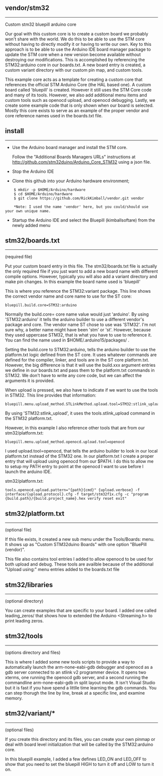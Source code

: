 ## vendor/stm32 
---

Custom stm32 bluepill arduino core

Our goal with this custom core is to create a custom board we probably won't share with the world. We do this to be able to use the STM core without having to directly modify it or having to write our own. Key to this approach is to be able to use the Arduino IDE board manager package to update the STM core when a new version become available without destroying our modifications.  This is accomplished by referencing the STM32:arduino core in our boards.txt. A new board entry is created, a custom variant directory with our custom pin map, and custom tools.

This example core acts as a template for creating a custom core that references the official STM Arduino Core (the HAL based one).  A custom board called 'bluepill' is created. However it still uses the STM Core code and many of its tools. However, we also add additional menu items and custom tools such as openocd upload, and openocd debugging. Lastly, we create some example code that is only shown when our board is selected.  Mostly this core exists to serve as an example of the proper vendor and core reference names used in the boards.txt file.

## install
---

* Use the Arduino board manager and install the STM core.

    Follow the "Additional Boards Managers URLs" instructions at http://github.com/stm32duino/Arduino_Core_STM32 using a json file.

* Stop the Arduino IDE

- Clone this github into your Arduino hardware environment;

```
    $ mkdir -p $HOME/Arduino/hardware
    $ cd $HOME/Arduino/hardware
    $ git clone https://github.com/RickKimball/vendor.git vendor

    *Note: I used the name 'vendor' here, but you could/should use your own unique name.
```
* Startup the Arduino IDE and select the Bluepill (kimballsoftare) from
the newly added menu

## stm32/boards.txt
---
(required file)

Put your custom board entry in this file.  The stm32/boards.txt file is actually the only required file if you just want to add a new board name with different compile options. However, typically you will also add a variant directory and make pin changes.  In this example the board name used is 'bluepill'

This is where you reference the STM32:variant package. This line shows the correct vendor name and core name to use for the ST core:
```
bluepill.build.core=STM32:arduino
```
Normally the build.core= core name value would just 'arduino'. By using 'STM32:arduino' it tells the arduino builder to use a different vendor's package and core.  The vendor name ST chose to use was 'STM32'. I'm not sure why, a better name might have been 'stm' or 'st'.  However, because they used uppercase STM32, that is what you have to use to reference it.  You can find the name used in $HOME/.arduino15/packages/ .

Setting the build.core to STM32:arduino, tells the arduino builder to use the platform.txt logic defined from the ST core. It uses whatever commands are defined for the compiler, linker, and tools are in the ST core platform.txt. However, the big difference is that it will use the build.xxx argument entries we define in our boards.txt and pass them to the platform.txt commands in STM32.  We don't have to write any core code, but we can affect the arguments it is provided.

When upload is pressed, we also have to indicate if we want to use the tools in STM32. This line provides that information:

```
bluepill.menu.upload_method.STLinkMethod.upload.tool=STM32:stlink_upload
```
By using 'STM32:stlink_upload', it uses the tools.stlink_upload command in the STM32 platform.txt.

However, in this example I also reference other tools that are from our stm32/platform.txt:
```
bluepill.menu.upload_method.openocd.upload.tool=openocd
```
I used upload.tool=openocd, that tells the arduino builder to look in our local platform.txt instead of the STM32 one.  In our platform.txt I create a proper entry that will upload using openocd from our $PATH.  I do this to allow me to setup my PATH entry to point at the openocd I want to use before I launch the arduino IDE.

stm32/platform.txt:
```
tools.openocd.upload.pattern="{path}{cmd}" {upload.verbose} -f interface/{upload.protocol}.cfg -f target/stm32f1x.cfg -c "program {build.path}/{build.project_name}.hex verify reset exit"
```

## stm32/platform.txt
---
(optional file)

If this file exists, it created a new sub menu under the Tools/Boards: menu. It shows up as "Custom STM32duino Boards" with one option "BluePill (vendor)".

This file also contains tool entries I added to allow openocd to be used for both upload and debug.  These tools are availble because of the additional "Upload using:" menu entries added to the boards.txt file

## stm32/libraries
---
(optional directory)

You can create examples that are specific to your board. I added one called leading_zeros/ that shows how to extended the Arduino <Streaming.h> to print leading zeros.

## stm32/tools
---
(options directory and files)

This is where I added some new tools scripts to provide a way to automatically launch the arm-none-eabi-gdb debugger and openocd as a gdb server connected to an stlink v2 programmer device.  It opens two xterms, one running the openocd gdb server, and a second running the commandline arm-none-eabi-gdb in split layout mode.  It isn't Visual Studio but it is fast if you have spend a littlle time learning the gdb commands.  You can step thorugh the line by line, break at a specific line, and examine memory.

## stm32/variant/*
---
(optional files)

If you create this directory and its files, you can create your own pinmap or deal with board level initialization that will be called by the STM32:arduino core.

In this bluepill example, I added a few defines LED_ON and LED_OFF to show that you need to set the bluepill HIGH to turn it off and LOW to turn it on.
